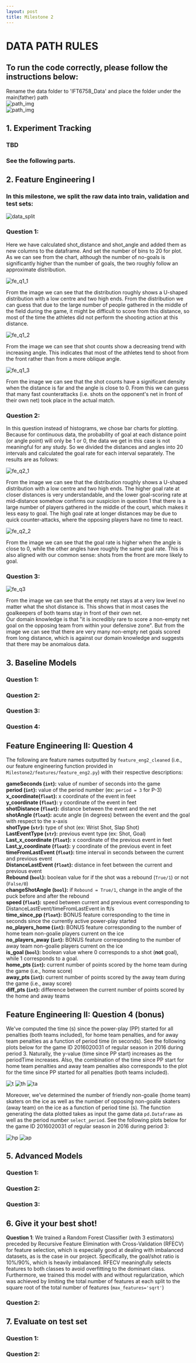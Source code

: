 ```yaml
---
layout: post
title: Milestone 2
---
```


# <strong>DATA PATH RULES</strong>
## To run the code correctly, please follow the instructions below:<br> 
Rename the data folder to 'IFT6758_Data' and place the folder under the main(father) path <br>
![path_img](../images/path1_m2.png)<br>![path_img](../images/path2_m2.png)<br>

## <strong>1. Experiment Tracking</strong>

### TBD

### See the following parts.

## <strong>2. Feature Engineering I</strong>

### In this milestone, we split the raw data into train, validation and test sets:

![data_split](../images/data_split_m2.png)

### <strong>Question 1</strong>: 

Here we have calculated shot_distance and shot_angle and added them as new columns to the dataframe. And set the number of bins to 20 for plot.<br>
As we can see from the chart, although the number of no-goals is significantly higher than the number of goals, the two roughly follow an approximate distribution.

![fe_q1_1](../images/m2_fe1_q1_1.png)

From the image we can see that the distribution roughly shows a U-shaped distribution with a low centre and two high ends. From the distribution we can guess that due to the large number of people gathered in the middle of the field during the game, it might be difficult to score from this distance, so most of the time the athletes did not perform the shooting action at this distance.

![fe_q1_2](../images/m2_fe1_q1_2.png)

From the image we can see that shot counts show a decreasing trend with increasing angle. This indicates that most of the athletes tend to shoot from the front rather than from a more oblique angle.

![fe_q1_3](../images/m2_fe1_q1_3.png)

From the image we can see that the shot counts have a significant density when the distance is far and the angle is close to 0. From this we can guess that many fast counterattacks (i.e. shots on the opponent's net in front of their own net) took place in the actual match.

### <strong>Question 2</strong>:

In this question instead of histograms, we chose bar charts for plotting. Because for continuous data, the probability of goal at each distance point (or angle point) will only be 1 or 0, the data we get in this case is not meaningful for any study. So we divided the distances and angles into 20 intervals and calculated the goal rate for each interval separately. The results are as follows:

![fe_q2_1](../images/m2_fe1_q2_1.png)

From the image we can see that the distribution roughly shows a U-shaped distribution with a low centre and two high ends. The higher goal rate at closer distances is very understandable, and the lower goal-scoring rate at mid-distance somehow confirms our suspicion in question 1 that there is a large number of players gathered in the middle of the court, which makes it less easy to goal. The high goal rate at longer distances may be due to quick counter-attacks, where the opposing players have no time to react.

![fe_q2_2](../images/m2_fe1_q2_2.png)

From the image we can see that the goal rate is higher when the angle is close to 0, while the other angles have roughly the same goal rate. This is also aligned with our common sense: shots from the front are more likely to goal.

### <strong>Question 3</strong>:

![fe_q3](../images/m2_fe1_q3.png)

From the image we can see that the empty net stays at a very low level no matter what the shot distance is. This shows that in most cases the goalkeepers of both teams stay in front of their own net.<br>
Our domain knowledge is that "it is incredibly rare to score a non-empty net goal on the opposing team from within your defensive zone". But from the image we can see that there are very many non-empty net goals scored from long distance, which is against our domain knowledge and suggests that there may be anomalous data.


## <strong>3. Baseline Models</strong>

### <strong>Question 1</strong>:

### <strong>Question 2</strong>:

### <strong>Question 3</strong>:

### <strong>Question 4</strong>:


## Feature Engineering II: Question 4

The following are feature names outputted by `feature_eng2_cleaned` (i.e., our feature engineering function provided in `Milestone2/features/feature_eng2.py`) with their respective descriptions:

 <strong>gameSeconds (`int`):</strong> value of number of seconds into the game  <br>
 <strong>period (`int`):</strong> value of the period number (ex: `period = 3` for P-3) <br>
 <strong>x_coordinate(`float`):</strong> x coordinate of the event in feet <br>
 <strong>y_coordinate (`float`):</strong> y coordinate of the event in feet  <br>
 <strong>shotDistance (`float`):</strong> distance between the event and the net  <br>
 <strong>shotAngle (`float`):</strong> acute angle (in degrees) between the event and the goal with respect to the x-axis  <br>
 <strong>shotType (`str`):</strong> type of shot (ex: Wrist Shot, Slap Shot)  <br>
 <strong>LastEventType (`str`):</strong> previous event type (ex: Shot, Goal)  <br>
 <strong>Last_x_coordinate (`float`):</strong> x coordinate of the previous event in feet <br>
 <strong>Last_y_coordinate (`float`):</strong> y coordinate of the previous event in feet <br>
 <strong>timeFromLastEvent (`float`):</strong> time interval in seconds between the current and previous event  <br>
 <strong>DistanceLastEvent (`float`):</strong> distance in feet between the current and previous event  <br>
 <strong>Rebound (`bool`):</strong> boolean value for if the shot was a rebound (`True/1`) or not (`False/0`) <br>
 <strong>changeShotAngle (`bool`):</strong> if `Rebound = True/1`, change in the angle of the puck before and after the rebound  <br>
 <strong>speed (`float`):</strong> speed between current and previous event corresponding to DistanceLastEvent/timeFromLastEvent in ft/s <br>
 <strong>time_since_pp (`float`):</strong> BONUS feature corresponding to the time in seconds since the currently active power-play started <br>
<strong>no_players_home (`int`):</strong> BONUS feature corresponding to the number of home team non-goalie players current on the ice <br>
 <strong>no_players_away (`int`):</strong> BONUS feature corresponding to the number of away team non-goalie players current on the ice <br>
 <strong>is_goal (`bool`):</strong> boolean value where 0 corresponds to a shot (<strong>not</strong> goal), while 1 corresponds to a goal.<br>
 <strong>home_pts (`int`):</strong> current number of points scored by the home team during the game (i.e., home score) <br>
 <strong>away_pts (`int`):</strong> current number of points scored by the away team during the game (i.e., away score) <br>
 <strong>diff_pts (`int`):</strong> difference between the current number of points scored by the home and away teams <br>


## Feature Engineering II: Question 4 (bonus)

We've computed the time (s) since the power-play (PP) started for all penalties (both teams included), for home team penalties, and for away team penalties as a function of period time (in seconds). See the following plots below for the game ID 2016020031 of regular season in 2016 during period 3. Naturally, the y-value (time since PP start) increases as the periodTime increases. Also, the combination of the time since PP start for home team penalties and away team penalties also corresponds to the plot for the time since PP started for all penalties (both teams included). 

![t](../images/timer.png)
![th](../images/timer_home.png)
![ta](../images/timer_away.png)

Moreover, we've determined the number of friendly non-goalie (home team) skaters on the ice as well as the number of opposing non-goalie skaters (away team) on the ice as a function of period time (s). The function generating the data plotted takes as input the game data `pd.Dataframe` as well as the period number `select_period`. See the following plots below for the game ID 2016020031 of regular season in 2016 during period 3:

![hp](../images/homeplayers.png)
![ap](../images/awayplayers.png)

## <strong>5. Advanced Models</strong>

### <strong>Question 1</strong>:

### <strong>Question 2</strong>:

### <strong>Question 3</strong>:


## <strong>6. Give it your best shot!</strong>

<strong>Question 1</strong>: We trained a Random Forest Classifier (with 3 estimators) preceded by Recursive Feature Elimination with Cross-Validation (RFECV) for feature selection, which is especially good at dealing with imbalanced datasets, as is the case in our project. Specifically, the goal/shot ratio is 10%/90%, which is heavily imbalanced. RFECV meaningfully selects features to both classes to avoid overfitting to the dominant class. Furthermore, we trained this model with and without regularization, which was achieved by limiting the total number of features at each split to the square root of the total number of features (`max_features='sqrt'`)

### <strong>Question 2</strong>:


## <strong>7. Evaluate on test set</strong>

### <strong>Question 1</strong>:

### <strong>Question 2</strong>: